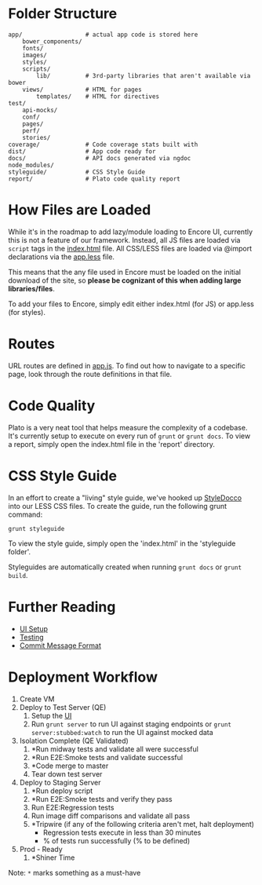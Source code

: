 # Folder Structure

    app/                  # actual app code is stored here
        bower_components/
        fonts/
        images/
        styles/
        scripts/
            lib/          # 3rd-party libraries that aren't available via bower
        views/            # HTML for pages
            templates/    # HTML for directives
    test/
        api-mocks/
        conf/
        pages/
        perf/
        stories/
    coverage/             # Code coverage stats built with
    dist/                 # App code ready for
    docs/                 # API docs generated via ngdoc
    node_modules/
    styleguide/           # CSS Style Guide
    report/               # Plato code quality report

# How Files are Loaded

While it's in the roadmap to add lazy/module loading to Encore UI, currently this is not a feature of our framework. Instead, all JS files are loaded via `script` tags in the [index.html](./app/index.html) file. All CSS/LESS files are loaded via @import declarations via the [app.less](./app/styles/app.less) file.

This means that the any file used in Encore must be loaded on the initial download of the site, so **please be cognizant of this when adding large libraries/files**.

To add your files to Encore, simply edit either index.html (for JS) or app.less (for styles).

# Routes

URL routes are defined in [app.js](./app/scripts/app.js). To find out how to navigate to a specific page, look through the route definitions in that file.

# Code Quality

Plato is a very neat tool that helps measure the complexity of a codebase. It's currently setup to execute on every run of `grunt` or `grunt docs`. To
view a report, simply open the index.html file in the 'report' directory.

# CSS Style Guide

In an effort to create a "living" style guide, we've hooked up [StyleDocco](https://github.com/jacobrask/styledocco) into our LESS CSS files. To create the guide, run the following grunt command:

`grunt styleguide`

To view the style guide, simply open the 'index.html' in the 'styleguide folder'.

Styleguides are automatically created when running `grunt docs` or `grunt build`.

# Further Reading

 - [UI Setup](./ui-setup.md)
 - [Testing](./testing.md)
 - [Commit Message Format](https://github.com/angular/angular.js/blob/master/CONTRIBUTING.md#commit-message-format)

# Deployment Workflow

1. Create VM
2. Deploy to Test Server (QE)
    1. Setup the [UI](./ui-setup.md) 
    2. Run ```grunt server``` to run UI against staging endpoints or
       ```grunt server:stubbed:watch``` to run the UI against mocked data
3. Isolation Complete (QE Validated)
    1. *Run midway tests and validate all were successful
    2. *Run E2E:Smoke tests and validate successful
    3. *Code merge to master
    4. Tear down test server
4. Deploy to Staging Server
    1. *Run deploy script
    2. *Run E2E:Smoke tests and verify they pass
    3. Run E2E:Regression tests
    4. Run image diff comparisons and validate all pass
    5. *Tripwire (if any of the following criteria aren't met, halt deployment)
        - Regression tests execute in less than 30 minutes
        - % of tests run successfully (% to be defined)
5. Prod - Ready
    1. *Shiner Time

Note: `*` marks something as a must-have
